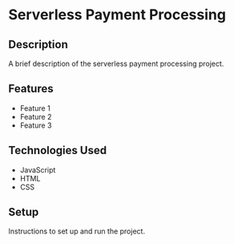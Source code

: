 # Serverless Payment Processing

## Description

A brief description of the serverless payment processing project.

## Features

- Feature 1
- Feature 2
- Feature 3

## Technologies Used

- JavaScript
- HTML
- CSS

## Setup

Instructions to set up and run the project.
